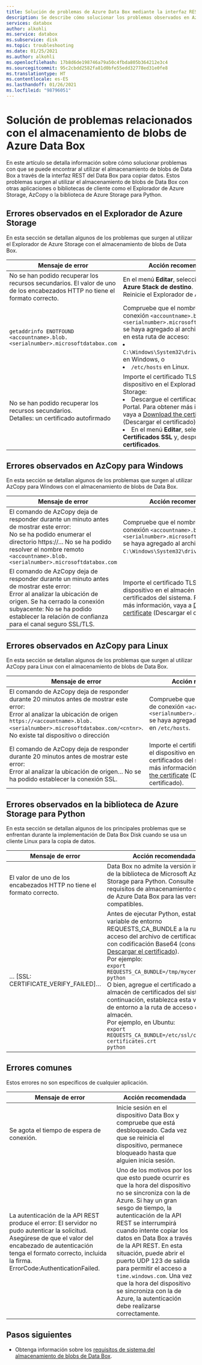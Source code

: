 ```yaml
---
title: Solución de problemas de Azure Data Box mediante la interfaz REST | Microsoft Docs
description: Se describe cómo solucionar los problemas observados en Azure Data Box cuando la copia de los datos se realiza a través de la interfaz REST.
services: databox
author: alkohli
ms.service: databox
ms.subservice: disk
ms.topic: troubleshooting
ms.date: 01/25/2021
ms.author: alkohli
ms.openlocfilehash: 17b8d6de198746a79a50c4fbda805b364212e3c4
ms.sourcegitcommit: 95c2cbdd2582fa81d0bfe55edd32778ed31e0fe8
ms.translationtype: HT
ms.contentlocale: es-ES
ms.lasthandoff: 01/26/2021
ms.locfileid: "98796051"
---
```

# <a name="troubleshoot-issues-related-to-azure-data-box-blob-storage"></a>Solución de problemas relacionados con el almacenamiento de blobs de Azure Data Box

En este artículo se detalla información sobre cómo solucionar problemas con que se puede encontrar al utilizar el almacenamiento de blobs de Data Box a través de la interfaz REST del Data Box para copiar datos. Estos problemas surgen al utilizar el almacenamiento de blobs de Data Box con otras aplicaciones o bibliotecas de cliente como el Explorador de Azure Storage, AzCopy o la biblioteca de Azure Storage para Python.

## <a name="errors-seen-in-azure-storage-explorer"></a>Errores observados en el Explorador de Azure Storage

En esta sección se detallan algunos de los problemas que surgen al utilizar el Explorador de Azure Storage con el almacenamiento de blobs de Data Box.

|Mensaje de error  |Acción recomendada |
|---------|---------|
|No se han podido recuperar los recursos secundarios. El valor de uno de los encabezados HTTP no tiene el formato correcto.|En el menú **Editar**, seleccione **API de Azure Stack de destino**. <br>Reinicie el Explorador de Azure Storage.|
|`getaddrinfo ENOTFOUND <accountname>.blob.<serialnumber>.microsoftdatabox.com` |Compruebe que el nombre del punto de conexión `<accountname>.blob.<serialnumber>.microsoftdatabox.com` se haya agregado al archivo de hosts en esta ruta de acceso: <li>`C:\Windows\System32\drivers\etc\hosts` en Windows, o </li><li> `/etc/hosts` en Linux.</li>|
|No se han podido recuperar los recursos secundarios. <br>Detalles: un certificado autofirmado |Importe el certificado TLS/SSL para el dispositivo en el Explorador de Azure Storage: <li>Descargue el certificado de Azure Portal. Para obtener más información, vaya a [Download the certificate](data-box-deploy-copy-data-via-rest.md#download-certificate) (Descargar el certificado).</li><li>En el menú **Editar**, seleccione **Certificados SSL** y, después, **Importar certificados**.</li>|

## <a name="errors-seen-in-azcopy-for-windows"></a>Errores observados en AzCopy para Windows

En esta sección se detallan algunos de los problemas que surgen al utilizar AzCopy para Windows con el almacenamiento de blobs de Data Box.

|Mensaje de error  |Acción recomendada |
|---------|---------|
|El comando de AzCopy deja de responder durante un minuto antes de mostrar este error: <br>No se ha podido enumerar el directorio https://… No se ha podido resolver el nombre remoto `<accountname>.blob.<serialnumber>.microsoftdatabox.com`|Compruebe que el nombre del punto de conexión `<accountname>.blob.<serialnumber>.microsoftdatabox.com` se haya agregado al archivo de hosts en `C:\Windows\System32\drivers\etc\hosts`.|
|El comando de AzCopy deja de responder durante un minuto antes de mostrar este error: <br>Error al analizar la ubicación de origen. Se ha cerrado la conexión subyacente: No se ha podido establecer la relación de confianza para el canal seguro SSL/TLS.|Importe el certificado TLS/SSL para el dispositivo en el almacén de certificados del sistema. Para obtener más información, vaya a [Download the certificate](data-box-deploy-copy-data-via-rest.md#download-certificate) (Descargar el certificado).|


## <a name="errors-seen-in-azcopy-for-linux"></a>Errores observados en AzCopy para Linux

En esta sección se detallan algunos de los problemas que surgen al utilizar AzCopy para Linux con el almacenamiento de blobs de Data Box.

|Mensaje de error  |Acción recomendada |
|---------|---------|
|El comando de AzCopy deja de responder durante 20 minutos antes de mostrar este error: <br>Error al analizar la ubicación de origen `https://<accountname>.blob.<serialnumber>.microsoftdatabox.com/<cntnr>`. No existe tal dispositivo o dirección|Compruebe que el nombre del punto de conexión `<accountname>.blob.<serialnumber>.microsoftdatabox.com` se haya agregado al archivo de hosts en `/etc/hosts`.|
|El comando de AzCopy deja de responder durante 20 minutos antes de mostrar este error: <br>Error al analizar la ubicación de origen… No se ha podido establecer la conexión SSL.|Importe el certificado TLS/SSL para el dispositivo en el almacén de certificados del sistema. Para obtener más información, vaya a [Download the certificate](data-box-deploy-copy-data-via-rest.md#download-certificate) (Descargar el certificado).|

## <a name="errors-seen-in-azure-storage-library-for-python"></a>Errores observados en la biblioteca de Azure Storage para Python

En esta sección se detallan algunos de los principales problemas que se enfrentan durante la implementación de Data Box Disk cuando se usa un cliente Linux para la copia de datos.

|Mensaje de error  |Acción recomendada |
|---------|---------|
|El valor de uno de los encabezados HTTP no tiene el formato correcto. |Data Box no admite la versión instalada de la biblioteca de Microsoft Azure Storage para Python. Consulte los requisitos de almacenamiento de blobs de Azure Data Box para las versiones compatibles.|
|… [SSL: CERTIFICATE_VERIFY_FAILED]…|Antes de ejecutar Python, establezca la variable de entorno REQUESTS_CA_BUNDLE a la ruta de acceso del archivo de certificado TLS con codificación Base64 (consulte [Descargar el certificado](data-box-deploy-copy-data-via-rest.md#download-certificate)). <br>Por ejemplo:<br>`export REQUESTS_CA_BUNDLE=/tmp/mycert.cer` <br>`python` <br>O bien, agregue el certificado al almacén de certificados del sistema y, a continuación, establezca esta variable de entorno a la ruta de acceso de dicho almacén. <br> Por ejemplo, en Ubuntu: <br>`export REQUESTS_CA_BUNDLE=/etc/ssl/certs/ca-certificates.crt` <br>`python`|


## <a name="common-errors"></a>Errores comunes

Estos errores no son específicos de cualquier aplicación.

|Mensaje de error  |Acción recomendada |
|---------|---------|
|Se agota el tiempo de espera de conexión. |Inicie sesión en el dispositivo Data Box y compruebe que está desbloqueado. Cada vez que se reinicia el dispositivo, permanece bloqueado hasta que alguien inicia sesión.|
|La autenticación de la API REST produce el error: El servidor no pudo autenticar la solicitud. Asegúrese de que el valor del encabezado de autenticación tenga el formato correcto, incluida la firma. ErrorCode:AuthenticationFailed. |Uno de los motivos por los que esto puede ocurrir es que la hora del dispositivo no se sincroniza con la de Azure. Si hay un gran sesgo de tiempo, la autenticación de la API REST se interrumpirá cuando intente copiar los datos en Data Box a través de la API REST. En esta situación, puede abrir el puerto UDP 123 de salida para permitir el acceso a `time.windows.com`. Una vez que la hora del dispositivo se sincroniza con la de Azure, la autenticación debe realizarse correctamente. |

## <a name="next-steps"></a>Pasos siguientes

- Obtenga información sobre los [requisitos de sistema del almacenamiento de blobs de Data Box](data-box-system-requirements-rest.md).
